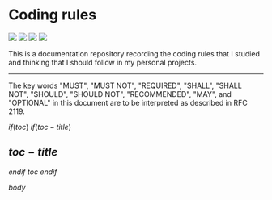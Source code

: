 # Coding rules

![](https://img.shields.io/github/check-runs/black-desk/coding-rules/master)
![](https://img.shields.io/github/commit-activity/w/black-desk/coding-rules/master)
![](https://img.shields.io/github/contributors/black-desk/coding-rules)
![](https://img.shields.io/github/license/black-desk/coding-rules)

This is a documentation repository recording the coding rules that I
studied and thinking that I should follow in my personal projects.

---------------------------------------------------------------------

The key words "MUST", "MUST NOT", "REQUIRED", "SHALL", "SHALL NOT",
"SHOULD", "SHOULD NOT", "RECOMMENDED", "MAY", and "OPTIONAL" in this
document are to be interpreted as described in RFC 2119.

$if(toc)$
$if(toc-title)$
## $toc-title$

$endif$
$toc$
$endif$

$body$

